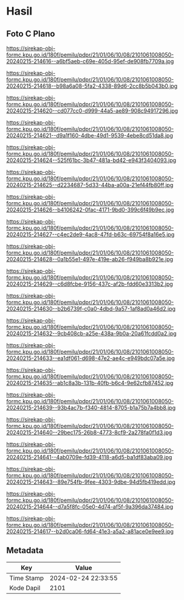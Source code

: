 # Hasil

## Foto C Plano

https://sirekap-obj-formc.kpu.go.id/180f/pemilu/pdpr/21/01/06/10/08/2101061008050-20240215-214616--a6bf5aeb-c69e-405d-95ef-de908fb7709a.jpg

https://sirekap-obj-formc.kpu.go.id/180f/pemilu/pdpr/21/01/06/10/08/2101061008050-20240215-214618--b98a6a08-5fa2-4338-89d6-2cc8b5b043b0.jpg

https://sirekap-obj-formc.kpu.go.id/180f/pemilu/pdpr/21/01/06/10/08/2101061008050-20240215-214620--cd077cc0-d999-44a5-ae89-908c94917296.jpg

https://sirekap-obj-formc.kpu.go.id/180f/pemilu/pdpr/21/01/06/10/08/2101061008050-20240215-214621--d9a1f160-4dbe-49d1-9539-4ebe8cd51da8.jpg

https://sirekap-obj-formc.kpu.go.id/180f/pemilu/pdpr/21/01/06/10/08/2101061008050-20240215-214624--525f61bc-3b47-481a-bd42-e943f3404093.jpg

https://sirekap-obj-formc.kpu.go.id/180f/pemilu/pdpr/21/01/06/10/08/2101061008050-20240215-214625--d2234687-5d33-44ba-a00a-21ef44fb80ff.jpg

https://sirekap-obj-formc.kpu.go.id/180f/pemilu/pdpr/21/01/06/10/08/2101061008050-20240215-214626--b4106242-0fac-4171-9bd0-399c6f49b9ec.jpg

https://sirekap-obj-formc.kpu.go.id/180f/pemilu/pdpr/21/01/06/10/08/2101061008050-20240215-214627--c4ec2de9-4ac8-47fd-b63c-69754f8a16e5.jpg

https://sirekap-obj-formc.kpu.go.id/180f/pemilu/pdpr/21/01/06/10/08/2101061008050-20240215-214628--0a1b55e1-497e-419e-ab26-f949ba8b921e.jpg

https://sirekap-obj-formc.kpu.go.id/180f/pemilu/pdpr/21/01/06/10/08/2101061008050-20240215-214629--c6d8fcbe-9156-437c-af2b-fdd60e3313b2.jpg

https://sirekap-obj-formc.kpu.go.id/180f/pemilu/pdpr/21/01/06/10/08/2101061008050-20240215-214630--b2b6739f-c0a0-4dbd-9a57-1af8ad0a46d2.jpg

https://sirekap-obj-formc.kpu.go.id/180f/pemilu/pdpr/21/01/06/10/08/2101061008050-20240215-214632--9cb408cb-a25e-438a-9b0a-20a61fcdd0a2.jpg

https://sirekap-obj-formc.kpu.go.id/180f/pemilu/pdpr/21/01/06/10/08/2101061008050-20240215-214633--ea1df061-d698-47e2-ae4c-e949bdc07a5e.jpg

https://sirekap-obj-formc.kpu.go.id/180f/pemilu/pdpr/21/01/06/10/08/2101061008050-20240215-214635--ab1c8a3b-131b-40fb-b6c4-9e62cfb87452.jpg

https://sirekap-obj-formc.kpu.go.id/180f/pemilu/pdpr/21/01/06/10/08/2101061008050-20240215-214639--93b4ac7b-f340-4814-8705-b1a75b7a4bb8.jpg

https://sirekap-obj-formc.kpu.go.id/180f/pemilu/pdpr/21/01/06/10/08/2101061008050-20240215-214640--29bec175-26b8-4773-8cf9-2a278fa0f1d3.jpg

https://sirekap-obj-formc.kpu.go.id/180f/pemilu/pdpr/21/01/06/10/08/2101061008050-20240215-214641--4ab0709e-fd39-4118-a6d5-ba1df83aba09.jpg

https://sirekap-obj-formc.kpu.go.id/180f/pemilu/pdpr/21/01/06/10/08/2101061008050-20240215-214643--89e754fb-9fee-4303-9dbe-94d5fb419edd.jpg

https://sirekap-obj-formc.kpu.go.id/180f/pemilu/pdpr/21/01/06/10/08/2101061008050-20240215-214644--d7a5f8fc-05e0-4d74-af5f-9a396da37484.jpg

https://sirekap-obj-formc.kpu.go.id/180f/pemilu/pdpr/21/01/06/10/08/2101061008050-20240215-214617--b2d0ca06-fd64-41e3-a5a2-a81ace0e9ee9.jpg


## Metadata

| Key        | Value               |
| ---------- | ------------------- |
| Time Stamp | 2024-02-24 22:33:55 |
| Kode Dapil | 2101                |



